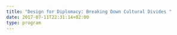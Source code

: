 ```yaml
---
title: "Design for Diplomacy: Breaking Down Cultural Divides "
date: 2017-07-11T22:31:14+02:00
type: program
---
```


